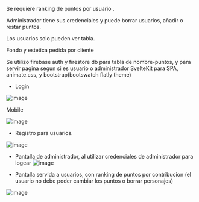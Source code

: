
Se requiere ranking de puntos  por usuario .  

Administrador tiene sus credenciales y puede borrar usuarios, añadir o restar puntos.

Los usuarios  solo pueden ver tabla.

Fondo y estetica pedida por cliente


Se utilizo firebase auth y firestore db para tabla de nombre-puntos, y para servir pagina segun si es usuario o administrador
SvelteKit para SPA, animate.css, y bootstrap(bootswatch flatly theme)

 - Login

![image](https://user-images.githubusercontent.com/46230600/168585437-93309f53-90e7-4d33-8468-ee626d1bb410.png)

Mobile 

![image](https://user-images.githubusercontent.com/46230600/168585493-d7c1e181-25ae-4719-8f14-b6bde35aa8c4.png)

 - Registro para usuarios.

![image](https://user-images.githubusercontent.com/46230600/168584701-8315c0c5-78d4-4c93-8157-bc5a48789b32.png)



 - Pantalla de administrador, al utilizar credenciales de administrador para logear
![image](https://user-images.githubusercontent.com/46230600/168585013-49bc4755-4111-41a4-abb2-d476ff145bda.png)



 - Pantalla servida a usuarios,  con ranking de puntos por contribucion (el usuario no debe poder cambiar los puntos o borrar personajes)

![image](https://user-images.githubusercontent.com/46230600/168584826-fc49ee9e-9058-4e8d-a997-218a80336236.png)

 
